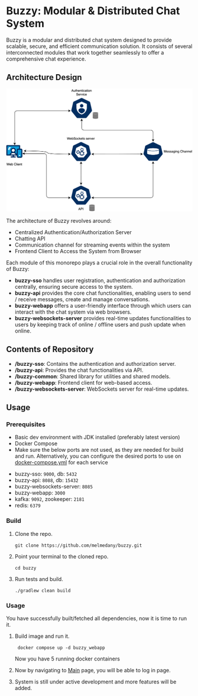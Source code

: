 # Buzzy: Modular & Distributed Chat System

Buzzy is a modular and distributed chat system designed to provide scalable, secure, and efficient communication solution. It consists of several interconnected modules that work together seamlessly to offer a comprehensive chat experience.

## Architecture Design

![Buzzy Architecture](buzzy.svg)



The architecture of Buzzy revolves around:

- Centralized Authentication/Authorization Server
- Chatting API
- Communication channel for streaming events within the system
- Frontend Client to Access the System from Browser

Each module of this monorepo plays a crucial role in the overall functionality of Buzzy:

- **buzzy-sso** handles user registration, authentication and authorization centrally, ensuring secure access to the system.
- **buzzy-api** provides the core chat functionalities, enabling users to send / receive messages, create and manage conversations.
- **buzzy-webapp** offers a user-friendly interface through which users can interact with the chat system via web browsers.
- **buzzy-websockets-server** provides real-time updates functionalities to users by keeping track of online / offline users and push update when online.

## Contents of Repository

- **/buzzy-sso**: Contains the authentication and authorization server.
- **/buzzy-api**: Provides the chat functionalities via API.
- **/buzzy-common**: Shared library for utilities and shared models.
- **/buzzy-webapp**: Frontend client for web-based access.
- **/buzzy-websockets-server**: WebSockets server for real-time updates.

## Usage

### Prerequisites

* Basic dev environment with JDK installed (preferably latest version)
* Docker Compose
* Make sure the below ports are not used, as they are needed for build and run. Alternatively, you can configure the desired ports to use on [docker-compose.yml](docker-compose.yml) for each service
- buzzy-sso: `9000`, db: `5432`
- buzzy-api: `8088`, db: `15432`
- buzzy-websockets-server: `8085` 
- buzzy-webapp: `3000`
- kafka: `9092`, zookeeper: `2181` 
- redis: `6379`

### Build

1. Clone the repo.
   ```
   git clone https://github.com/melmedany/buzzy.git
   ```

2. Point your terminal to the cloned repo.
    ```
    cd buzzy
    ```

4. Run tests and build.
    ```
    ./gradlew clean build

### Usage

You have successfully built/fetched all dependencies, now it is time to run it.

1. Build image and run it.
    ```
     docker compose up -d buzzy_webapp
    ```
   Now you have 5 running docker containers

2. Now by navigating to [Main](http://localhost:3000) page, you will be able to log in page.

3. System is still under active development and more features will be added.